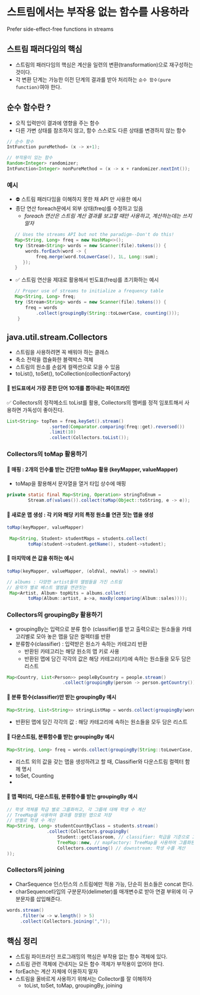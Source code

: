 # 스트림에서는 부작용 없는 함수를 사용하라
Prefer side-effect-free functions in streams

## 스트림 패러다임의 핵심
- 스트림의 패러다임의 핵심은 계산을 일련의 변환(transformation)으로 재구성하는 것이다.
- 각 변환 단계는 가능한 이전 단계의 결과를 받아 처리하는 `순수 함수(pure function)`여야 한다.

## 순수 함수란 ?
- 오직 입력만이 결과에 영향을 주는 함수
- 다른 가변 상태를 참조하지 않고, 함수 스스로도 다른 상태를 변경하지 않는 함수
   
``` java
// 순수 함수
IntFunction pureMethod= (x -> x+1);

// 부작용이 있는 함수
Random<Integer> randomizer;
IntFunction<Integer> nonPureMethod = (x -> x + randomizer.nextInt());
```

### 예시
- ⛔️ 스트림 패러다임을 이해하지 못한 채 API 만 사용한 예시  
- 종단 연산 foreach문에서 외부 상태(freq)를 수정하고 있음 
  - *foreach 연산은 스트림 계산 결과를 보고할 때만 사용하고, 계산하는데는 쓰지 말자*
```java
   // Uses the streams API but not the paradigm--Don't do this!
   Map<String, Long> freq = new HashMap<>();
   try (Stream<String> words = new Scanner(file).tokens()) {
       words.forEach(word -> {
           freq.merge(word.toLowerCase(), 1L, Long::sum);
      });
   }
```
- ✅ 스트림 연산을 제대로 활용해서 빈도표(freq)를 초기화하는 예시
```java
   // Proper use of streams to initialize a frequency table
   Map<String, Long> freq;
   try (Stream<String> words = new Scanner(file).tokens()) {
       freq = words
           .collect(groupingBy(String::toLowerCase, counting()));
    }
```

## java.util.stream.Collectors
- 스트림을 사용하려면 꼭 배워야 하는 클래스
- 축소 전략을 캡슐화한 블랙박스 객체
- 스트림의 원소를 손쉽게 컬렉션으로 모을 수 있음
- toList(), toSet(), toCollection(collectionFactory)

#### 📍 빈됴표에서 가장 흔한 단어 10개를 뽑아내는 파이프라인
✅ Collectors의 정적메소드 toList를 활용, Collectors의 멤버를 정적 임포트해서 사용하면 가독성이 좋아진다. 
``` java
List<String> topTen = freq.keySet().stream()
                .sorted(Comparator.comparing(freq::get).reversed()) 
                .limit(10)
                .collect(Collectors.toList());
```

### Collectors의 toMap 활용하기
#### 📍 매핑 : 2개의 인수를 받는 간단한 toMap 활용 (keyMapper, valueMapper)
- toMap을 활용해서 문자열을 열거 타입 상수에 매핑
``` java
private static final Map<String, Operation> stringToEnum =
        Stream.of(values()).collect(toMap(Object::toString, e -> e));
```
#### 📍 새로운 맵 생성 : 각 키와 해당 키의 특정 원소를 연관 짓는 맵을 생성
``` java
toMap(keyMapper, valueMapper)
   
 Map<String, Student> studentMaps = students.collect(
        toMap(student->student.getName(), student->student);
```
#### 📍 마지막에 쓴 값을 취하는 예시
``` java
toMap(keyMapper, valueMapper, (oldVal, newVal) -> newVal)

// albums : 다양한 artist들의 앨범들을 가진 스트림
// 음악가 별로 베스트 앨범을 연관짓는 
 Map<Artist, Album> topHits = albums.collect(
        toMap(Album::artist, a->a, maxBy(comparing(Album::sales))));
```

### Collectors의 groupingBy 활용하기
- groupingBy는 입력으로 분류 함수 (classifier)를 받고 출력으로는 원소들을 카테고리별로 모아 놓은 맵을 담은 컬렉터를 반환
- 분류함수(classifier) : 입력받은 원소가 속하는 카테고리 반환
  - 반환된 카테고리는 해당 원소의 맵 키로 사용
  - 반환된 맵에 담긴 각각의 값은 해당 카테고리(키)에 속하는 원소들을 모두 담은 리스트
``` java
Map<Country, List<Person>> peopleByCountry = people.stream()
                     .collect(groupingBy(person -> person.getCountry()));
```

#### 📍 분류 함수(classifier)만 받는 groupingBy 예시
``` java
Map<String, List<String>> stringListMap = words.collect(groupingBy(word -> alphaetize(word)));
```
- 반환된 맵에 담긴 각각의 값 : 해당 카테고리에 속하는 원소들을 모두 담은 리스트
  
#### 📍 다운스트림, 분류함수를 받는 groupingBy 예시
``` java
Map<String, Long> freq = words.collect(groupingBy(String::toLowerCase, counting());
```
- 리스트 외의 값을 갖는 맵을 생성하려고 할 때, Classifier와 다운스트림 컬렉터 함께 명시
- toSet, Counting
- 
#### 📍 맵 팩터리, 다운스트림, 분류함수를 받는 groupingBy 예시
``` java
// 학생 객체를 학급 별로 그룹화하고, 각 그룹에 대해 학생 수 계산
// TreeMap을 사용하여 결과를 정렬된 맵으로 저장
// 반별로 학생 수 계산
Map<String, Long> studentCountByClass = students.stream()
               .collect(Collectors.groupingBy(
                   Student::getClassroom, // classifier: 학급을 기준으로 그룹화
                   TreeMap::new, // mapFactory: TreeMap을 사용하여 그룹화된 결과 저장
                   Collectors.counting() // downstream: 학생 수를 계산
));
```

### Collectors의 joining
- CharSequence 인스턴스의 스트림에만 적용 가능, 단순히 원소들은 concat 한다.
- charSequence타입의 구분문자(delimeter)를 매개변수로 받아 연결 부위에 이 구분문자를 삽입해준다.
``` java
words.stream()
     .filter(w -> w.length() > 5)
     .collect(Collectors.joining(","));
```

## 핵심 정리 
- 스트림 파이프라인 프로그래밍의 핵심은 부작용 없는 함수 객체에 있다.
- 스트림 관련 객체에 건네지는 모든 함수 객체가 부작용이 없어야 한다.
- forEach는 계산 자체에 이용하지 말자
- 스트림을 올바르게 사용하기 위해서는 Collector를 잘 이해하자
    - toList, toSet, toMap, groupingBy, joining 



